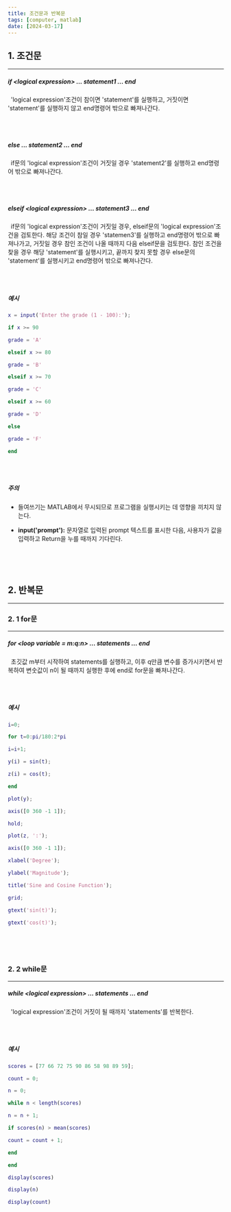 ```yaml
---
title: 조건문과 반복문
tags: [computer, matlab]
date: [2024-03-17]
---
```

## 1. 조건문
<hr>

##### if \<logical expression> ... statement1 ... end

&ensp;'logical expression'조건이 참이면 'statement'를 실행하고, 거짓이면 'statement'를 실행하지 않고 end명령어 밖으로 빠져나간다.

<br>
<br>

##### else ... statement2 ... end

&ensp;if문의 'logical expression'조건이 거짓일 경우 'statement2'를 실행하고 end명령어 밖으로 빠져나간다.

<br>
<br>

##### elseif \<logical expression> ... statement3 ... end

&ensp;if문의 'logical expression'조건이 거짓일 경우, elseif문의 'logical expression'조건을 검토한다. 해당 조건이 참일 경우 'statemen3'를 실행하고 end명령어 밖으로 빠져나가고, 거짓일 경우 참인 조건이 나올 때까지 다음 elseif문을 검토한다. 참인 조건을 찾을 경우 해당 'statement'를 실행시키고, 끝까지 찾지 못할 경우 else문의 'statement'를 실행시키고 end명령어 밖으로 빠져나간다.

<br>
<br>

##### 예시

```matlab
x = input('Enter the grade (1 - 100):');

if x >= 90

grade = 'A'

elseif x >= 80

grade = 'B'

elseif x >= 70

grade = 'C'

elseif x >= 60

grade = 'D'

else

grade = 'F'

end
```

<br>
<br>

##### 주의

- 들여쓰기는 MATLAB에서 무시되므로 프로그램을 실행시키는 데 영향을 끼치지 않는다.
+ **input('prompt'):** 문자열로 입력된 prompt 텍스트를 표시한 다음, 사용자가 값을 입력하고 Return을 누를 때까지 기다린다.

<br>
<br>
<br>

## 2. 반복문
<hr>

### 2. 1 for문
<hr>

##### for \<loop variable = m:q:n> ... statements ... end

&ensp;초깃값 m부터 시작하여 statements를 실행하고, 이후 q만큼 변수를 증가시키면서 반복하여 변숫값이 n이 될 때까지 실행한 후에 end로 for문을 빠져나간다.

<br>
<br>

##### 예시

```matlab
i=0;

for t=0:pi/180:2*pi

i=i+1;

y(i) = sin(t);

z(i) = cos(t);

end

plot(y);

axis([0 360 -1 1]);

hold;

plot(z, ':');

axis([0 360 -1 1]);

xlabel('Degree');

ylabel('Magnitude');

title('Sine and Cosine Function');

grid;

gtext('sin(t)');

gtext('cos(t)');
```

<br>
<br>
<br>

### 2. 2 while문
<hr>

##### while \<logical expression> ... statements ... end

&ensp;'logical expression'조건이 거짓이 될 때까지 'statements'를 반복한다.

<br>
<br>

##### 예시

```matlab
scores = [77 66 72 75 90 86 58 98 89 59];

count = 0;

n = 0;

while n < length(scores)

n = n + 1;

if scores(n) > mean(scores)

count = count + 1;

end

end

display(scores)

display(n)

display(count)
```

<br>
<br>
<br>
